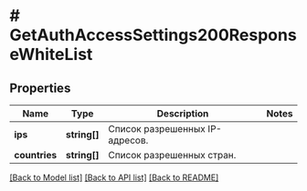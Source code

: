 # # GetAuthAccessSettings200ResponseWhiteList

## Properties

Name | Type | Description | Notes
------------ | ------------- | ------------- | -------------
**ips** | **string[]** | Список разрешенных IP-адресов. |
**countries** | **string[]** | Список разрешенных стран. |

[[Back to Model list]](../../README.md#models) [[Back to API list]](../../README.md#endpoints) [[Back to README]](../../README.md)
